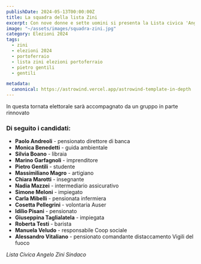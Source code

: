 ```yaml
---
publishDate: 2024-05-13T00:00:00Z
title: La squadra della lista Zini
excerpt: Con nove donne e sette uomini si presenta la Lista civica 'Angelo Zini sindaco' che vede candidato per il secondo mandato Angelo Zini.
image: "~/assets/images/squadra-zini.jpg"
category: Elezioni 2024
tags:
  - zini
  - elezioni 2024
  - portoferraio
  - lista zini elezioni portoferraio
  - pietro gentili
  - gentili

metadata:
  canonical: https://astrowind.vercel.app/astrowind-template-in-depth
---
```


In questa tornata elettorale sarà accompagnato da un gruppo in parte rinnovato

### Di seguito i candidati:

- **Paolo Andreoli** - pensionato direttore di banca
- **Monica Benedetti** - guida ambientale
- **Silvia Boano** - libraia
- **Marino Garfagnoli** - imprenditore
- **Pietro Gentili** - studente
- **Massimiliano Magro** - artigiano
- **Chiara Marotti** - insegnante
- **Nadia Mazzei** - intermediario assicurativo
- **Simone Meloni** - impiegato
- **Carla Mibelli** - pensionata infermiera
- **Cosetta Pellegrini** - volontaria Auser
- **Idilio Pisani** - pensionato
- **Giuseppina Taglialatela** - impiegata
- **Roberta Testi** - barista
- **Manuela Veludo** - responsabile Coop sociale
- **Alessandro Vitaliano** - pensionato comandante distaccamento Vigili del fuoco

_Lista Civica Angelo Zini Sindaco_
